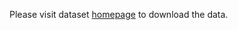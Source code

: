 Please visit dataset [homepage](https://www.kaggle.com/competitions/tensorflow-great-barrier-reef) to download the data. 

